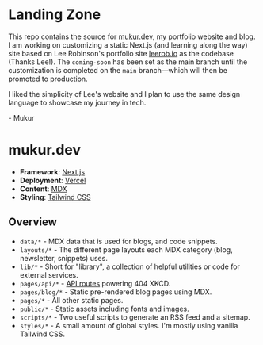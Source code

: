 # Landing Zone

This repo contains the source for [mukur.dev](https://mukur.dev), my portfolio website and blog. I am working on customizing a static Next.js (and learning along the way) site based on Lee Robinson's portfolio site [leerob.io](https://leerob.io/) as the codebase (Thanks Lee!). The `coming-soon` has been set as the main branch until the customization is completed on the `main` branch—which will then be promoted to production.

I liked the simplicity of Lee's website and I plan to use the same design language to showcase my journey in tech.

\- Mukur

# mukur.dev

- **Framework**: [Next.js](https://nextjs.org/)
- **Deployment**: [Vercel](https://vercel.com)
- **Content**: [MDX](https://github.com/mdx-js/mdx)
- **Styling**: [Tailwind CSS](https://tailwindcss.com/)

## Overview

- `data/*` - MDX data that is used for blogs, and code snippets.
- `layouts/*` - The different page layouts each MDX category (blog, newsletter, snippets) uses.
- `lib/*` - Short for "library", a collection of helpful utilities or code for external services.
- `pages/api/*` - [API routes](https://nextjs.org/docs/api-routes/introduction) powering 404 XKCD.
- `pages/blog/*` - Static pre-rendered blog pages using MDX.
- `pages/*` - All other static pages.
- `public/*` - Static assets including fonts and images.
- `scripts/*` - Two useful scripts to generate an RSS feed and a sitemap.
- `styles/*` - A small amount of global styles. I'm mostly using vanilla Tailwind CSS.
